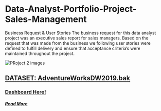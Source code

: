 # Data-Analyst-Portfolio-Project-Sales-Management
Business Request & User Stories
The business request for this data analyst project was an executive sales report for sales managers. Based on the request that was made from the business we following user stories were defined to fulfill delivery and ensure that acceptance criteria’s were maintained throughout the project.

![PRoject 2 images](https://user-images.githubusercontent.com/79313369/192095251-bbe0145a-4265-4ed6-8e16-9abba817cfd1.png)



## <a href="https://learn.microsoft.com/en-us/sql/samples/adventureworks-install-configure?view=sql-server-ver16&tabs=ssms" target="_blank">DATASET: AdventureWorksDW2019.bak</a>

### <a href="https://app.powerbi.com/view?r=eyJrIjoiZGQ2YjI1NjgtMDFiYS00YTMzLTgxZTEtYjM5ZTEyY2M1YTBiIiwidCI6IjMzYTJhMWQwLTI1MDgtNGJkNC05M2Y0LWRlYmRhMDM1MmFmYyIsImMiOjh9" target="_blank">Dashboard Here!</a>

##### <a href="https://medium.com/@shashwatsaxena00555/data-analyst-project-sales-management-e94b3d960569" target="_blank">Read More</a>
